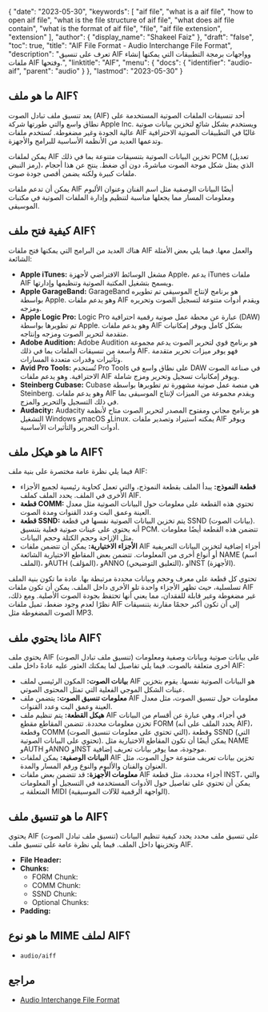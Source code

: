 {
  "date": "2023-05-30",
  "keywords": [
    "aif file",
    "what is a aif file",
    "how to open aif file",
    "what is the file structure of aif file",
    "what does aif file contain",
    "what is the format of aif file",
    "file",
    "aif file extension",
    "extension"
  ],
  "author": {
    "display_name": "Shakeel Faiz"
  },
  "draft": "false",
  "toc": true,
  "title": "AIF File Format - Audio Interchange File Format",
  "description": "تعرف على تنسيق AIF وواجهات برمجة التطبيقات التي يمكنها إنشاء ملفات AIF وفتحها.",
  "linktitle": "AIF",
  "menu": {
    "docs": {
      "identifier": "audio-aif",
      "parent": "audio"
    }
  },
  "lastmod": "2023-05-30"
}

## ما هو ملف AIF؟

يعد تنسيق ملف تبادل الصوت (AIF) أحد تنسيقات الملفات الصوتية المستخدمة على نطاق واسع والتي طورتها شركة Apple Inc. ويستخدم بشكل شائع لتخزين بيانات صوتية عالية الجودة وغير مضغوطة. تُستخدم ملفات AIF غالبًا في التطبيقات الصوتية الاحترافية وتدعمها العديد من الأنظمة الأساسية للبرامج والأجهزة.

يمكن لملفات AIF تخزين البيانات الصوتية بتنسيقات متنوعة بما في ذلك PCM (تعديل رمز النبض)، الذي يمثل شكل موجة الصوت مباشرةً، دون أي ضغط. ينتج عن هذا أحجام ملفات كبيرة ولكنه يضمن أقصى جودة صوت.

يمكن أن تدعم ملفات AIF أيضًا البيانات الوصفية مثل اسم الفنان وعنوان الألبوم ومعلومات المسار مما يجعلها مناسبة لتنظيم وإدارة الملفات الصوتية في مكتبات الموسيقى.

## كيفية فتح ملف AIF؟

هناك العديد من البرامج التي يمكنها فتح ملفات AIF والعمل معها. فيما يلي بعض الأمثلة الشائعة:

- **Apple iTunes:** مشغل الوسائط الافتراضي لأجهزة Apple، يدعم iTunes ملفات AIF ويسمح بتشغيل المكتبة الصوتية وتنظيمها وإدارتها.
- **Apple GarageBand:** GarageBand هو برنامج لإنتاج الموسيقى تم تطويره بواسطة Apple. وهو يدعم ملفات AIF ويقدم أدوات متنوعة لتسجيل الصوت وتحريره ومزجه.
- **Apple Logic Pro:** Logic Pro عبارة عن محطة عمل صوتية رقمية احترافية (DAW) تم تطويرها بواسطة Apple. وهو يدعم ملفات AIF بشكل كامل ويوفر إمكانيات متقدمة لتحرير الصوت ومزجه وإنتاجه.
- **Adobe Audition:** Adobe Audition هو برنامج قوي لتحرير الصوت يدعم مجموعة واسعة من تنسيقات الملفات بما في ذلك AIF. فهو يوفر ميزات تحرير متقدمة وتأثيرات وقدرات متعددة المسارات.
- **Avid Pro Tools:** تُستخدم Pro Tools على نطاق واسع في DAW في صناعة الصوت الاحترافية. وهو يدعم ملفات AIF ويوفر إمكانيات تسجيل وتحرير ومزج شاملة.
- **Steinberg Cubase:** Cubase هي منصة عمل صوتية مشهورة تم تطويرها بواسطة Steinberg. وهو يدعم ملفات AIF ويقدم مجموعة من الميزات لإنتاج الموسيقى بما في ذلك التسجيل والتحرير والمزج.
- **Audacity:** Audacity هو برنامج مجاني ومفتوح المصدر لتحرير الصوت متاح لأنظمة التشغيل Windows وmacOS وLinux. يمكنه استيراد وتصدير ملفات AIF ويوفر أدوات التحرير والتأثيرات الأساسية.

## ما هو هيكل ملف AIF؟

فيما يلي نظرة عامة مختصرة على بنية ملف AIF:

- **قطعة النموذج:** يبدأ الملف بقطعة النموذج، والتي تعمل كحاوية رئيسية لجميع الأجزاء الأخرى في الملف. يحدد الملف كملف AIF.
- **قطعة COMM:** تحتوي هذه القطعة على معلومات حول البيانات الصوتية مثل معدل العينة وعمق البت وعدد القنوات ومدة الصوت.
- **قطعة SSND:** يتم تخزين البيانات الصوتية نفسها في قطعة SSND (بيانات الصوت). أنه يحتوي على عينات صوتية فعلية بتنسيق PCM. تتضمن هذه القطعة أيضًا معلومات مثل الإزاحة وحجم الكتلة وحجم البيانات.
- **الأجزاء الاختيارية:** يمكن أن تتضمن ملفات AIF أجزاء إضافية لتخزين البيانات التعريفية أو أنواع أخرى من المعلومات. تتضمن بعض المقاطع الاختيارية الشائعة NAME (اسم الملف)، وAUTH (المؤلف)، وANNO (التعليق التوضيحي)، وINST (الأجهزة).

تحتوي كل قطعة على معرف وحجم وبيانات محددة مرتبطة بها. عادة ما تكون بنية الملف تسلسلية، حيث تظهر الأجزاء واحدة تلو الأخرى داخل الملف. يمكن أن تكون ملفات AIF غير مضغوطة وغير قابلة للفقدان، مما يعني أنها تحتفظ بجودة الصوت الأصلية. ومع ذلك، نظرًا لعدم وجود ضغط، تميل ملفات AIF إلى أن تكون أكبر حجمًا مقارنة بتنسيقات الصوت المضغوطة مثل MP3.

## ماذا يحتوي ملف AIF؟

يحتوي ملف AIF (تنسيق ملف تبادل الصوت) على بيانات صوتية وبيانات وصفية ومعلومات أخرى متعلقة بالصوت. فيما يلي تفاصيل لما يمكنك العثور عليه عادةً داخل ملف AIF:

- **بيانات الصوت:** المكون الرئيسي لملف AIF هو البيانات الصوتية نفسها. يقوم بتخزين عينات الشكل الموجي الفعلية التي تمثل المحتوى الصوتي.
- **معلومات تنسيق الصوت:** يتضمن ملف AIF معلومات حول تنسيق الصوت، مثل معدل العينة وعمق البت وعدد القنوات.
- **هيكل القطعة:** يتم تنظيم ملف AIF في أجزاء، وهي عبارة عن أقسام من البيانات تخزن معلومات محددة. تتضمن المقاطع مقطع FORM (يحدد الملف على أنه AIF)، وقطعة COMM (التي تحتوي على معلومات تنسيق الصوت)، وقطعة SSND (التي تحتوي على البيانات الصوتية). يمكن أيضًا أن تكون المقاطع الاختيارية مثل NAME وAUTH وANNO وINST موجودة، مما يوفر بيانات تعريف إضافية.
- **البيانات الوصفية:** يمكن لملفات AIF تخزين بيانات تعريف متنوعة حول الصوت، مثل العنوان والفنان والألبوم والنوع ورقم المسار والمدة.
- **معلومات الأجهزة:** قد تتضمن بعض ملفات AIF أجزاء محددة، مثل قطعة INST، والتي يمكن أن تحتوي على تفاصيل حول الأدوات المستخدمة في التسجيل أو المعلومات المتعلقة بـ MIDI (الواجهة الرقمية للآلات الموسيقية).

## ما هو تنسيق ملف AIF؟

يحتوي AIF (تنسيق ملف تبادل الصوت) على تنسيق ملف محدد يحدد كيفية تنظيم البيانات وتخزينها داخل الملف. فيما يلي نظرة عامة على تنسيق ملف AIF.

- **File Header:**
- **Chunks:**
  - FORM Chunk:
  - COMM Chunk:
  - SSND Chunk:
  - Optional Chunks:
- **Padding:**

## ما هو نوع MIME لملف AIF؟

- `audio/aiff`

## مراجع
* [Audio Interchange File Format](https://en.wikipedia.org/wiki/Audio_Interchange_File_Format)
